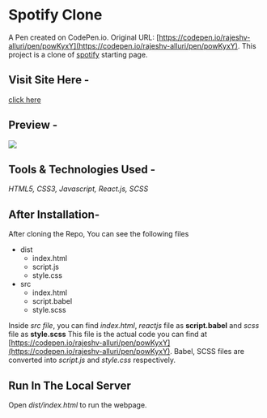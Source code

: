 # Spotify Clone
A Pen created on CodePen.io. Original URL: [https://codepen.io/rajeshv-alluri/pen/powKyxY](https://codepen.io/rajeshv-alluri/pen/powKyxY).
This project is a clone of [spotify](https://open.spotify.com/) starting page.

## Visit Site Here -
[click here](https://RajeshV-Alluri.github.io/Spotify)

## Preview -
<img src="https://user-images.githubusercontent.com/63069749/138858235-7190b61e-1909-41b3-801f-15b967f3ec18.png">

## Tools & Technologies Used -
*HTML5,
CSS3,
Javascript,
React.js,
SCSS*

## After Installation-
After cloning the Repo, You can see the following files
- dist
  - index.html
  - script.js
  - style.css
- src
  - index.html
  - script.babel
  - style.scss

Inside *src file*, you can find *index.html*, *reactjs* file as **script.babel** and *scss* file as **style.scss**
This file is the actual code you can find at [https://codepen.io/rajeshv-alluri/pen/powKyxY](https://codepen.io/rajeshv-alluri/pen/powKyxY).
Babel, SCSS files are converted into *script.js* and *style.css* respectively.

## Run In The Local Server
Open *dist/index.html* to run the webpage.
